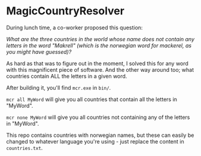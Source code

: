 # MagicCountryResolver

During lunch time, a co-worker proposed this question:

_What are the three countries in the world whose name does not contain any letters in the word "Makrell" (which is the norwegian word for mackerel, as you might have guessed)?_

As hard as that was to figure out in the moment, I solved this for any word with this magnificent piece of software. And the other way around too; what countries contain ALL the letters in a given word.

After building it, you'll find ``mcr.exe`` in ``bin/``.

``mcr all MyWord`` will give you all countries that contain all the letters in "MyWord".

``mcr none MyWord``  will give you all countries not containing any of the letters in "MyWord".

This repo contains countries with norwegian names, but these can easily be changed to whatever language you're using - just replace the content in ``countries.txt``.